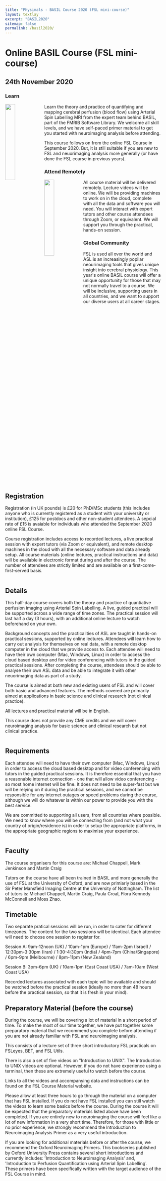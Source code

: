 ```yaml
---
title: "Physimals - BASIL Course 2020 (FSL mini-course)"
layout: textlay
excerpt: "BASIL2020"
sitemap: false
permalink: /basil2020/
---
```


# Online BASIL Course (FSL mini-course)
## 24th November 2020

### Learn

<img src="{{ site.url }}{{ site.baseurl }}/images/basilcourse/cbf.jpg" class="img-responsive" width="25%" style="float: left" />

Learn the theory and practice of quantifying and mapping cerebral
perfusion (blood flow) using Arterial Spin Labelling MRI from the
expert team behind BASIL, part of the FMRIB Software Library. We
welcome all skill levels, and we have self-paced primer material to
get you started with neuroimaging analysis before attending.

This course follows on from the online FSL Course in
September 2020. But, it is still suitable if you are new to FSL and
neuorimaging analysis more generally (or have done the FSL course in
previous years).

### Attend Remotely

<img src="{{ site.url }}{{ site.baseurl }}/images/basilcourse/fsl-logo.png" class="img-responsive" width="25%" style="float: left" />

All course material will be delivered remotely. Lecture videos will be online. We will be providing machines to work on in the cloud, complete with all the data and software you will need. You will interact with expert tutors and other course attendees through Zoom, or equivalent. We will support you through the practical, hands-on session.

### Global Community

FSL is used all over the world and ASL is an increasingly popilar
neourimaging tools that gives unique insight into cerebral physiology. This year's online BASIL course will offer a unique opportunity for those that may not normally travel to a course. We will be inclusive, supporting users in all countries, and we want to support our diverse users at all career stages.

<div style="clear: both;"></div>

## Registration

Registration (in UK pounds) is £20 for PhD/MSc students (this includes
anyone who is currently registered as a student with your university
or institution), £125 for postdocs and other non-student attendees. A
sepcial rate of £15 is avaiable for individuals who attended the September 2020
online FSL Course.

Course registration includes access to recorded lectures, a live practical session with expert tutors (via Zoom or equivalent), and remote desktop machines in the cloud with all the necessary software and data already setup. All course materials (online lectures, practical instructions and data) will be available in electronic format during and after the course.
The number of attendees are strictly limited and are available on a first-come-first-served basis.

<div style="clear: both;"></div>

## Details

This half-day course covers both the theory and practice of
quantiative perfusion imaging using Arterial Spin Labelling.  A live,
guided practical will be supported across a wide range of time
zones. The practical session will last half a day (3 hours), with an additional online lecture to watch beforehand on your own.

Background concepts and the practicalities of ASL are taught in
hands-on practical sessions, supported by online lectures. Attendees
will learn how to carry out analysis for themselves on real data, with
a remote desktop computer in the cloud that we provide access to. Each
attendee will need to have their own computer (Mac, Windows, Linux) in
order to access the cloud based desktop and for video conferencing
with tutors in the guided practical sessions. After completing the
course, attendees should be able to analyse their own ASL data and be
able to integrate it with other neuorimaging data as part of a study.

The course is aimed at both new and existing users of FSL and will
cover both basic and advanced features. The methods covered are
primarily aimed at applications in basic science and clinical research
(not clinical practice).

All lectures and practical material will be in English.

This course does not provide any CME credits and we will cover neuroimaging analysis for basic science and clinical research but not clinical practice.

<div style="clear: both;"></div>

## Requirements

Each attendee will need to have their own computer (Mac, Windows, Linux) in order to access the cloud based desktop and for video conferencing with tutors in the guided practical sessions. It is therefore essential that you have a reasonable internet connection - one that will allow video conferencing - so most home internet will be fine.  It does not need to be super-fast but we will be relying on it during the practical sessions, and we cannot be responsible for any internet outages or speed problems during the course, although we will do whatever is within our power to provide you with the best service.

We are committed to supporting all users, from all countries where possible. We need to know where you will be connecting from (and not what your country of origin/residence is) in order to setup the appropriate platforms, in the appropriate geographic regions to maximise your experience.


<div style="clear: both;"></div>

## Faculty
   
The course organisers for this course are: Michael Chappell, Mark
Jenkinson and Martin Craig

Tutors on the course have all been trained in BASIL and more generally
the use of FSL at the University of Oxford, and are now primiarly
based in the Sir Peter Mansfield Imaging Centre at the University of
Nottingham. The list of tutors is: Michael Chappell, Martin Craig,
Paula Croal, Flora Kennedy McConnell and Moss Zhao.

## Timetable

Two separate pratical sessions will be run, in order to cater for different timezones. The content for the two sessions will be identical. Each attendee will need to choose one session to register for.

Session A: 9am-12noon (UK) / 10am-1pm (Europe) / 11am-2pm (Israel) / 12:30pm-3:30pm (Iran) / 1:30-4:30pm (India) / 4pm-7pm (China/Singapore) / 6pm-9pm (Melbourne) / 8pm-11pm (New Zealand)

Session B: 3pm-6pm (UK) / 10am-1pm (East Coast USA) / 7am-10am (West Coast USA)

Recorded lectures associated with each topic will be available and should be watched before the practical session (ideally no more than 48 hours before the practical session, so that it is fresh in your mind).

## Preparatory Material (before the course)

During the course, we will be covering a lot of material in a short
period of time. To make the most of our time together, we have put
together some preparatory material that we recommend you complete before
attending if you are not already familiar with FSL and neuroimaging analysis. 

This consists of a lecture set of three short introductory FSL practicals on FSLeyes, BET, and FSL Utils.

There is also a set of five videos on "Introduction to UNIX". The Introduction to UNIX videos are optional. However, if you do not have experience using a terminal, then these are extremely useful to watch before the course. 

Links to all the videos and accompanying data and instructions can be found on the FSL Course Material website. 

Please allow at least three hours to go through the material on a
computer that has FSL installed. If you do not have FSL installed you
can still watch the videos to learn some basics before the
course. During the course it will be expected that the preparatory
materials listed above have been completed. If you are entirely new to
neuroimaging the course will feel like a lot of new information in a
very short time. Therefore, for those with little or no prior
experience, we strongly recommend the Introduction to Neuroimaging
Analysis Primer as a very useful introduction.

If you are looking for additional materials before or after the
course, we recommend the Oxford Neuroimaging Primers. This bookseries
published by Oxford University Press contains several short
introductions and currently includes: 'Introduction to Neuroimaging
Analysis' and, 'Introduction to Perfusion Quantification using
Arterial Spin Labelling'. These primers have been specifically written with the target audience of the FSL Course in mind.
<p> &nbsp; </p>
